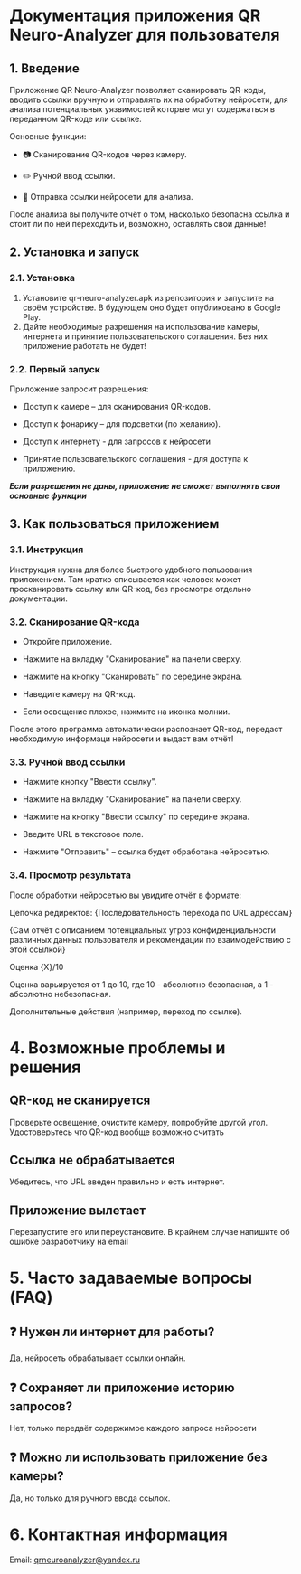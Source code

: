 # Документация приложения QR Neuro-Analyzer для пользователя

## 1. Введение
Приложение QR Neuro-Analyzer позволяет сканировать QR-коды, вводить ссылки вручную и отправлять их на обработку нейросети, для анализа потенциальных уязвимостей которые могут содержаться в переданном QR-коде или ссылке.

Основные функции:

 - 📷 Сканирование QR-кодов через камеру.

 - ✏️ Ручной ввод ссылки.

 - 🤖 Отправка ссылки нейросети для анализа.

После анализа вы получите отчёт о том, насколько безопасна ссылка и стоит ли по ней переходить и, возможно, оставлять свои данные!

## 2. Установка и запуск
### 2.1. Установка

1. Установите qr-neuro-analyzer.apk из репозитория и запустите на своём устройстве. В будующем оно будет опубликовано в Google Play.
2. Дайте необходимые разрешения на использование камеры, интернета и принятие пользовательского соглашения. Без них приложение работать не будет!

### 2.2. Первый запуск
Приложение запросит разрешения:

 - Доступ к камере – для сканирования QR-кодов.

 - Доступ к фонарику – для подсветки (по желанию).

 - Доступ к интернету - для запросов к нейросети

 - Принятие пользовательского соглашения - для доступа к приложению.

***Если разрешения не даны, приложение не сможет выполнять свои основные функции***

## 3. Как пользоваться приложением

### 3.1. Инструкция

Инструкция нужна для более быстрого удобного пользования приложением. Там кратко описывается как человек может просканировать ссылку или QR-код, без просмотра отдельно документации.

### 3.2. Сканирование QR-кода

 - Откройте приложение.

 - Нажмите на вкладку "Сканирование" на панели сверху.

 - Нажмите на кнопку "Сканировать" по середине экрана.
 
 - Наведите камеру на QR-код.

 - Если освещение плохое, нажмите на иконка молнии.

После этого программа автоматически распознает QR-код, передаст необходимую информаци нейросети и выдаст вам отчёт!

### 3.3. Ручной ввод ссылки

 - Нажмите кнопку "Ввести ссылку".

 - Нажмите на вкладку "Сканирование" на панели сверху.

 - Нажмите на кнопку "Ввести ссылку" по середине экрана.

 - Введите URL в текстовое поле.

 - Нажмите "Отправить" – ссылка будет обработана нейросетью.

### 3.4. Просмотр результата
После обработки нейросетью вы увидите отчёт в формате:

Цепочка редиректов: {Последовательность перехода по URL адрессам}

{Сам отчёт с описанием потенциальных угроз конфиденциальности различных данных пользователя и рекомендации по взаимодействию с этой ссылкой}

Оценка {X}/10

Оценка варьируется от 1 до 10, где 10 - абсолютно безопасная, а 1 - абсолютно небезопасная.

Дополнительные действия (например, переход по ссылке).

# 4. Возможные проблемы и решения
## QR-код не сканируется	
Проверьте освещение, очистите камеру, попробуйте другой угол. Удостоверьтесь что QR-код вообще возможно считать 
## Ссылка не обрабатывается	
Убедитесь, что URL введен правильно и есть интернет.
## Приложение вылетает	
Перезапустите его или переустановите. В крайнем случае напишите об ошибке разработчику на email

# 5. Часто задаваемые вопросы (FAQ)
## ❓ Нужен ли интернет для работы?
Да, нейросеть обрабатывает ссылки онлайн.

## ❓ Сохраняет ли приложение историю запросов?
Нет, только передаёт содержимое каждого запроса нейросети

## ❓ Можно ли использовать приложение без камеры?
Да, но только для ручного ввода ссылок.

# 6. Контактная информация
Email: qrneuroanalyzer@yandex.ru
